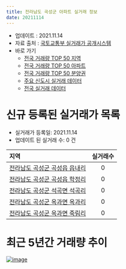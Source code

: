 ```yaml
---
title: 전라남도 곡성군 아파트 실거래 정보
date: 20211114
---
```


* 업데이트 : 2021.11.14
* 자료 출처 : [국토교통부 실거래가 공개시스템](http://rt.molit.go.kr)
* 바로 가기
    * [전국 거래량 TOP 50 지역](https://apt-info.github.io/apt-trade-info/tr)
    * [전국 거래량 TOP 50 아파트](https://apt-info.github.io/apt-trade-info/ta)
    * [전국 거래량 TOP 50 분양권](https://apt-info.github.io/apt-trade-info/tb)
    * [주요 신도시 실거래 데이터](https://apt-info.github.io/apt-trade-info/newtown)
    * [전국 실거래 데이터](https://apt-info.github.io/apt-trade-info/all)



<script async src="https://pagead2.googlesyndication.com/pagead/js/adsbygoogle.js"></script>
<!-- 기본광고 -->
<ins class="adsbygoogle"
     style="display:block"
     data-ad-client="ca-pub-1142216861245946"
     data-ad-slot="4805727019"
     data-ad-format="auto"
     data-full-width-responsive="true"></ins>
<script>
     (adsbygoogle = window.adsbygoogle || []).push({});
</script>


# 신규 등록된 실거래가 목록

* 실거래가 등록일: 2021.11.14
* 업데이트 된 실거래 수: 0 건


|지역|실거래수|
|:---|:---:|
|[전라남도 곡성군 곡성읍 읍내리](https://apt-info.github.io/apt-trade-info/r2106)|0|
|[전라남도 곡성군 곡성읍 학정리](https://apt-info.github.io/apt-trade-info/r2107)|0|
|[전라남도 곡성군 석곡면 석곡리](https://apt-info.github.io/apt-trade-info/r3694)|0|
|[전라남도 곡성군 옥과면 옥과리](https://apt-info.github.io/apt-trade-info/r3645)|0|
|[전라남도 곡성군 옥과면 죽림리](https://apt-info.github.io/apt-trade-info/r2108)|0|



<script async src="https://pagead2.googlesyndication.com/pagead/js/adsbygoogle.js"></script>
<!-- 기본광고 -->
<ins class="adsbygoogle"
     style="display:block"
     data-ad-client="ca-pub-1142216861245946"
     data-ad-slot="4805727019"
     data-ad-format="auto"
     data-full-width-responsive="true"></ins>
<script>
     (adsbygoogle = window.adsbygoogle || []).push({});
</script>


# 최근 5년간 거래량 추이


<div style="width:100%;">
    <canvas id="deal_progress" height="200"></canvas>
</div>

<script>
new Chart(document.getElementById("deal_progress"), {
    type: 'line',
    data: {
        labels: ['16.01','16.02','16.03','16.04','16.05','16.06','16.07','16.08','16.09','16.10','16.11','16.12','17.01','17.02','17.03','17.04','17.05','17.06','17.07','17.08','17.09','17.10','17.11','17.12','18.01','18.02','18.03','18.04','18.05','18.06','18.07','18.08','18.09','18.10','18.11','18.12','19.01','19.02','19.03','19.04','19.05','19.06','19.07','19.08','19.09','19.10','19.11','19.12','20.01','20.02','20.03','20.04','20.05','20.06','20.07','20.08','20.09','20.10','20.11','20.12','21.01','21.02','21.03','21.04','21.05','21.06','21.07','21.08','21.09','21.10','21.11'],
        datasets: [{
            label: '매매/분양권',
            data: [3,0,6,4,2,0,2,2,2,4,5,3,4,1,3,4,1,3,1,3,8,1,1,4,2,1,9,3,5,4,3,3,3,8,5,7,4,3,16,9,6,3,10,5,2,6,3,17,9,10,4,4,59,2,4,2,2,2,6,8,4,5,5,6,4,4,5,5,1,1,2],
            borderColor: "rgba(66, 133, 243, 1)",
            backgroundColor: "rgba(66, 133, 243, 0.05)",
            borderWidth: 1,
            pointRadius: 0,
            fill: false,
            lineTension: 0
        },{
            label: '전/월세',
            data: [0,1,1,0,0,1,0,0,0,0,0,0,3,1,0,0,3,0,0,0,0,0,0,1,0,0,1,0,0,0,2,1,2,1,2,0,1,0,1,0,0,0,2,0,0,0,3,0,1,0,0,1,0,1,3,7,4,4,1,4,2,2,0,2,1,2,1,0,1,1,1],
            borderColor: "rgba(255, 90, 0, 1)",
            backgroundColor: "rgba(255, 90, 0, 0.05)",
            borderWidth: 1,
            pointRadius: 0,
            fill: false,
            lineTension: 0
        },{
            label: '합계',
            data: [3,1,7,4,2,1,2,2,2,4,5,3,7,2,3,4,4,3,1,3,8,1,1,5,2,1,10,3,5,4,5,4,5,9,7,7,5,3,17,9,6,3,12,5,2,6,6,17,10,10,4,5,59,3,7,9,6,6,7,12,6,7,5,8,5,6,6,5,2,2,3],
            borderColor: "rgba(0, 0, 0, 1)",
            backgroundColor: "rgba(0, 0, 0, 0.03)",
            borderWidth: 0.1,
            pointRadius: 0,
            fill: true,
            lineTension: 0
        }
        ]
    },
    options: {
        responsive: true,
        title: {
            display: false
        },
        tooltips: {
            mode: 'index',
            intersect: false
        },
        hover: {
            mode: 'nearest',
            intersect: true
        },
        scales: {
            xAxes: [{
                display: true,
                scaleLabel: {
                    display: true,
                    labelString: '년/월'
                }
            }],
            yAxes: [{
                display: true,
                ticks: {
                    suggestedMin: 0,
                },
                scaleLabel: {
                    display: true,
                    labelString: '실거래 수'
                }
            }]
        }
    }
});

</script>


[![image](https://apt-info.github.io/images/2020-01-03-apt-trade-info/1024x500.png)](https://play.google.com/store/apps/details?id=com.aptinfo.apttradeinfo)

